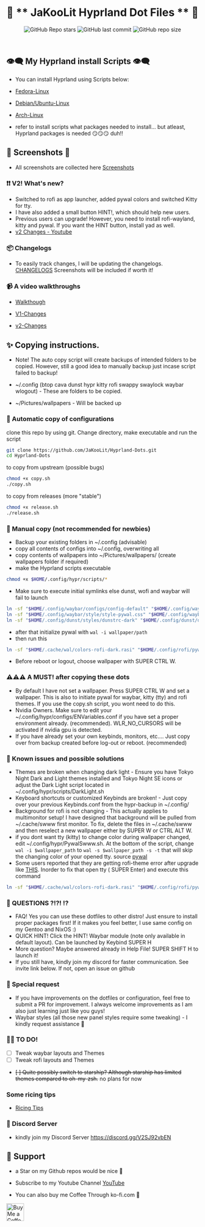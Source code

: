<div align="center">

# 💌 ** JaKooLit Hyprland Dot Files ** 💌

![GitHub Repo stars](https://img.shields.io/github/stars/JaKooLit/Hyprland-Dots?style=for-the-badge&color=cba6f7) ![GitHub last commit](https://img.shields.io/github/last-commit/JaKooLit/Hyprland-Dots?style=for-the-badge&color=b4befe) ![GitHub repo size](https://img.shields.io/github/repo-size/JaKooLit/Hyprland-Dots?style=for-the-badge&color=cba6f7)

<br/>
</div>

## 👁️‍🗨️ My Hyprland install Scripts 👁️‍🗨️
- You can install Hyprland using Scripts below:

- [Fedora-Linux](https://github.com/JaKooLit/Fedora-Hyprland)

- [Debian/Ubuntu-Linux](https://github.com/JaKooLit/Debian-Hyprland)

- [Arch-Linux](https://github.com/JaKooLit/Arch-Hyprland)

- refer to install scripts what packages needed to install... but atleast, Hyprland packages is needed 😏😏😏 duh!!

## 👀 Screenshots 👀
- All screenshots are collected here [Screenshots](https://github.com/JaKooLit/screenshots/tree/main/Hyprland-ScreenShots)

### ❗❗ V2! What's new?
- Switched to rofi as app launcher, added pywal colors and switched Kitty for tty.
- I have also added a small button HINT!, which should help new users.
- Previous users can upgrade! However, you need to install rofi-wayland, kitty and pywal. If you want the HINT button, install yad as well.
- [v2 Changes - Youtube](https://youtu.be/yaVurRoXc-s)


### 📦 Changelogs
- To easily track changes, I will be updating the changelogs. [CHANGELOGS](https://github.com/JaKooLit/Hyprland-Dots/blob/main/CHANGELOG.md)  Screenshots will be included if worth it!


### 📹 A video walkthroughs
- [Walkthough](https://youtu.be/fO-RBHvVEcc)

- [V1-Changes](https://youtu.be/upDl1ns05eg)

- [v2-Changes](https://youtu.be/yaVurRoXc-s)


## ✨ Copying instructions. 
- Note! The auto copy script will create backups of intended folders to be copied. However, still a good idea to manually backup just incase script failed to backup!

- ~/.config (btop cava dunst hypr kitty rofi swappy swaylock waybar wlogout) - These are folders to be copied.
- ~/Pictures/wallpapers - Will be backed up

### 🔔 Automatic copy of configurations
clone this repo by using git. Change directory, make executable and run the script
```bash
git clone https://github.com/JaKooLit/Hyprland-Dots.git
cd Hyprland-Dots
```
to copy from upstream (possible bugs)
```bash
chmod +x copy.sh
./copy.sh
```
to copy from releases (more "stable")
```bash
chmod +x release.sh
./release.sh
```

### 🐌 Manual copy (not recommended for newbies)
- Backup your existing folders in ~/.config (advisable)
- copy all contents of configs into ~/.config, overwriting all
- copy contents of wallpapers into ~/Pictures/wallpapers/ (create wallpapers folder if required)
- make the Hyprland scripts executable 
```bash
chmod +x $HOME/.config/hypr/scripts/*
```
- Make sure to execute initial symlinks else dunst, wofi and waybar will fail to launch
```bash
ln -sf "$HOME/.config/waybar/configs/config-default" "$HOME/.config/waybar/config"
ln -sf "$HOME/.config/waybar/style/style-pywal.css" "$HOME/.config/waybar/style.css"
ln -sf "$HOME/.config/dunst/styles/dunstrc-dark" "$HOME/.config/dunst/dunstrc"
```
- after that initialize pywal with
```wal -i wallpaper/path```
- then run this 
```bash
ln -sf "$HOME/.cache/wal/colors-rofi-dark.rasi" "$HOME/.config/rofi/pywal-color/pywal-theme.rasi"
```
- Before reboot or logout, choose wallpaper with SUPER CTRL W.


### ⚠️⚠️⚠️ A MUST! after copying these dots
- By default I have not set a wallpaper. Press SUPER CTRL W and set a wallpaper. This is also to initiate pywal for waybar, kitty (tty) and rofi themes. If you use the copy.sh script, you wont need to do this.
- Nvidia Owners. Make sure to edit your ~/.config/hypr/configs/ENVariables.conf if you have set a proper environment already. (recommended). WLR_NO_CURSORS will be activated if nvidia gpu is detected.
- If you have already set your own keybinds, monitors, etc.... Just copy over from backup created before log-out or reboot. (recommended)

### 📖 Known issues and possible solutions
- Themes are broken when changing dark light - Ensure you have Tokyo Night Dark and Light themes installed and Tokyo Night SE icons or adjust the Dark Light script located in ~/.config/hypr/scripts/DarkLight.sh
- Keyboard shortcuts or customized Keybinds are broken! - Just copy over your previous Keybinds.conf from the hypr-backup in ~/.config/
- Background for rofi is not changing - This actually applies to multimonitor setup! I have designed that background will be pulled from ~/.cache/swww first monitor. To fix, delete the files in ~/.cache/swww and then reselect a new wallpaper either by SUPER W or CTRL ALT W.
- if you dont want tty (kitty) to change color during wallpaper changed, edit ~/.config/hypr/PywalSwww.sh. At the bottom of the script, change `wal -i $wallpaper_path` to `wal -s $wallpaper_path -s -t` that will skip the changing color of your opened tty. source [pywal](https://github.com/dylanaraps/pywal/wiki/Getting-Started)
- Some users reported that they are getting rofi-theme error after upgrade like [THIS](https://github.com/JaKooLit/screenshots/blob/main/Errors/rofi-theme-error.jpg). Inorder to fix that open tty ( SUPER Enter) and execute this command 
```bash
ln -sf "$HOME/.cache/wal/colors-rofi-dark.rasi" "$HOME/.config/rofi/pywal-color/pywal-theme.rasi"
```

### 🙋 QUESTIONS ?!?! ⁉️
- FAQ! Yes you can use these dotfiles to other distro! Just ensure to install proper packages first! If it makes you feel better, I use same config on my Gentoo and NixOS :)
- QUICK HINT! Click the HINT! Waybar module (note only available in default layout). Can be launched by Keybind SUPER H
- More question? Maybe answered already in Help File! SUPER SHIFT H to launch it!
- If you still have, kindly join my discord for faster communication. See invite link below. If not, open an issue on github

### 🙏 Special request
- If you have improvements on the dotfiles or configuration, feel free to submit a PR for improvement. I always welcome improvements as I am also just learning just like you guys!
- Waybar styles (all those new panel styles require some tweaking) - I kindly request assistance 🙏

### 🤷‍♂️ TO DO!
- [ ] Tweak waybar layouts and Themes
- [ ] Tweak rofi layouts and Themes
- ~~[ ] Quite possibly switch to starship? Although starship has limited themes compared to oh-my-zsh.~~ no plans for now

### Some ricing tips
- [Ricing Tips](https://github.com/JaKooLit/Hyprland-Dots/blob/main/assets/Tips.md?plain=1)

### 🔮 Discord Server
- kindly join my Discord Server https://discord.gg/V2SJ92vbEN

## 💖 Support
- a Star on my Github repos would be nice 🌟

- Subscribe to my Youtube Channel [YouTube](https://www.youtube.com/@Ja.KooLit) 

- You can also buy me Coffee Through ko-fi.com 🤩

<a href='https://ko-fi.com/jakoolit' target='_blank'><img height='35' style='border:0px;height:46px;' src='https://az743702.vo.msecnd.net/cdn/kofi3.png?v=0' border='0' alt='Buy Me a Coffee at ko-fi.com' />